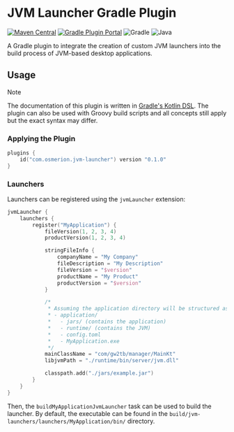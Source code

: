 # JVM Launcher Gradle Plugin

[![Maven Central](https://img.shields.io/maven-central/v/com.osmerion.jvmlauncher/jvm-launcher-gradle-plugin.svg?style=for-the-badge&label=Maven%20Central)](https://maven-badges.herokuapp.com/maven-central/com.osmerion.jvmlauncher/jvm-launcher-gradle-plugin)
[![Gradle Plugin Portal](https://img.shields.io/maven-metadata/v.svg?style=for-the-badge&label=Gradle%20Plugin%20Portal&logo=Gradle&metadataUrl=https%3A%2F%2Fplugins.gradle.org%2Fm2%2Fcom%2Fosmerion%2Fjvm-launcher%2Fcom.osmerion.jvm-launcher.gradle.plugin%2Fmaven-metadata.xml)](https://plugins.gradle.org/plugin/com.osmerion.jvm-launcher)
![Gradle](https://img.shields.io/badge/Gradle-8.7-green.svg?style=for-the-badge&color=1ba8cb&logo=Gradle)
![Java](https://img.shields.io/badge/Java-11-green.svg?style=for-the-badge&color=b07219&logo=Java)

A Gradle plugin to integrate the creation of custom JVM launchers into the build
process of JVM-based desktop applications.


## Usage

> [!NOTE]
> The documentation of this plugin is written in [Gradle's Kotlin DSL](https://docs.gradle.org/current/userguide/kotlin_dsl.html).
> The plugin can also be used with Groovy build scripts and all concepts still
> apply but the exact syntax may differ.

### Applying the Plugin

```kotlin
plugins {
    id("com.osmerion.jvm-launcher") version "0.1.0"
}
```


### Launchers

Launchers can be registered using the `jvmLauncher` extension:

```kotlin
jvmLauncher {
    launchers {
        register("MyApplication") {
            fileVersion(1, 2, 3, 4)
            productVersion(1, 2, 3, 4)

            stringFileInfo {
                companyName = "My Company"
                fileDescription = "My Description"
                fileVersion = "$version"
                productName = "My Product"
                productVersion = "$version"
            }

            /*
             * Assuming the application directory will be structured as follows:
             * - application/
             *   - jars/ (contains the application)
             *   - runtime/ (contains the JVM)
             *   - config.toml
             *   - MyApplication.exe
             */
            mainClassName = "com/gw2tb/manager/MainKt"
            libjvmPath = "./runtime/bin/server/jvm.dll"

            classpath.add("./jars/example.jar")
        }
    }
}
```

Then, the `buildMyApplicationJvmLauncher` task can be used to build the
launcher. By default, the executable can be found in the `build/jvm-launchers/launchers/MyApplication/bin/`
directory.